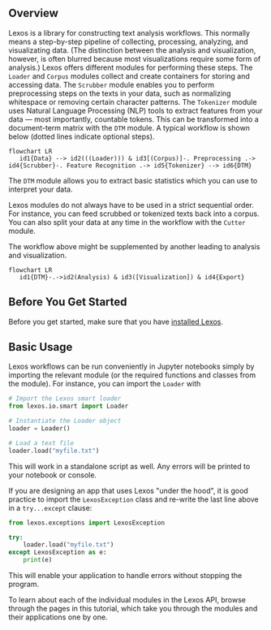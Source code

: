 ## Overview

Lexos is a library for constructing text analysis workflows. This normally means a step-by-step pipeline of collecting, processing, analyzing, and visualizating data. (The distinction between the analysis and visualization, however, is often blurred because most visualizations require some form of analysis.) Lexos offers different modules for performing these steps. The `Loader` and `Corpus` modules collect and create containers for storing and accessing data. The `Scrubber` module enables you to perform preprocessing steps on the texts in your data, such as normalizing whitespace or removing certain character patterns. The `Tokenizer` module uses Natural Language Processing (NLP) tools to extract features from your data &mdash; most importantly, countable tokens. This can be transformed into a document-term matrix with the `DTM` module. A typical workflow is shown below (dotted lines indicate optional steps).

``` mermaid
flowchart LR
   id1{Data} --> id2(((Loader))) & id3[(Corpus)]-. Preprocessing .-> id4{Scrubber}-. Feature Recognition .-> id5{Tokenizer} --> id6{DTM}
```

The `DTM` module allows you to extract basic statistics which you can use to interpret your data.

Lexos modules do not always have to be used in a strict sequential order. For instance, you can feed scrubbed or tokenized texts back into a corpus. You can also split your data at any time in the workflow with the `Cutter` module.

The workflow above might be supplemented by another leading to analysis and visualization.

``` mermaid
flowchart LR
   id1{DTM}-.->id2(Analysis) & id3([Visualization]) & id4{Export}
```

## Before You Get Started

Before you get started, make sure that you have [installed Lexos](../installation.md).


## Basic Usage

Lexos workflows can be run conveniently in Jupyter notebooks simply by importing the relevant module (or the required functions and classes from the module). For instance, you can import the `Loader` with

```python
# Import the Lexos smart loader
from lexos.io.smart import Loader

# Instantiate the Loader object
loader = Loader()

# Load a text file
loader.load("myfile.txt")
```

This will work in a standalone script as well. Any errors will be printed to your notebook or console.

If you are designing an app that uses Lexos "under the hood", it is good practice to import the `LexosException` class and re-write the last line above in a `try...except` clause:

```python
from lexos.exceptions import LexosException

try:
    loader.load("myfile.txt")
except LexosException as e:
    print(e)
```

This will enable your application to handle errors without stopping the program.

To learn about each of the individual modules in the Lexos API, browse through the pages in this tutorial, which take you through the modules and their applications one by one.
